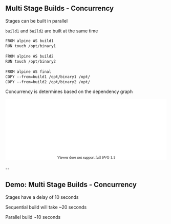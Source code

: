 ## Multi Stage Builds - Concurrency

Stages can be built in parallel

`build1` and `build2` are built at the same time

```plaintext
FROM alpine AS build1
RUN touch /opt/binary1

FROM alpine AS build2
RUN touch /opt/binary2

FROM alpine AS final
COPY --from=build1 /opt/binary1 /opt/
COPY --from=build2 /opt/binary2 /opt/
```

Concurrency is determines based on the dependency graph

![](020_advanced//020_multi_stage/02_concurrency/dependency_graph.drawio.svg) <!-- .element: class="center-image" -->

--

## Demo: Multi Stage Builds - Concurrency

Stages have a delay of 10 seconds

<!-- include: concurrency-0.command -->

<!-- include: concurrency-1.command -->

Sequential build will take ~20 seconds

Parallel build ~10 seconds
